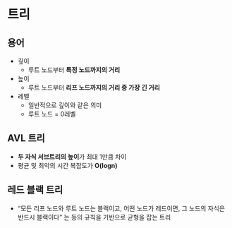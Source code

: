# 트리

## 용어

- 깊이
    - 루트 노드부터 **특정 노드까지의 거리**
- 높이
    - 루트 노드부터 **리프 노드까지의 거리 중 가장 긴 거리**
- 레벨
    - 일반적으로 깊이와 같은 의미
    - 루트 노드 = 0레벨

## AVL 트리

- **두 자식 서브트리의 높이**가 최대 1만큼 차이
- 평균 및 최악의 시간 복잡도가 **O(logn)**

## 레드 블랙 트리

- “모든 리프 노드와 루트 노드는 블랙이고, 어떤 노드가 레드이면, 그 노드의 자식은 반드시 블랙이다” 는 등의 규칙을 기반으로 균형을 잡는 트리